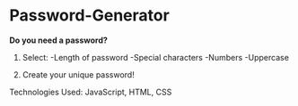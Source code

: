 # Password-Generator

<b>Do you need a password?</b> 

1) Select:
-Length of password
-Special characters
-Numbers
-Uppercase

2) Create your unique password!

Technologies Used: JavaScript, HTML, CSS
